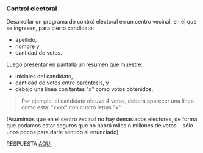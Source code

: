 ### Control electoral

Desarrollar un programa de control electoral en un centro vecinal, en el que se ingresen, para cierto candidato: 
* apellido, 
* nombre y 
* cantidad de votos. 

Luego presentar en pantalla un resumen que muestre: 

* iniciales del candidato, 
* cantidad de votos entre paréntesis, y 
* debajo una línea con tantas  "x" como votos obtenidos.

> Por ejemplo, el candidato obtuvo 4 votos, deberá aparecer una línea como esta:  "xxxx"  con cuatro letras "x" 

(Asumimos que en el centro vecinal no hay demasiados electores, de forma que podamos estar seguros que no habrá miles o millones de votos... sólo unos pocos para darle sentido al enunciado).

RESPUESTA [AQUI](https://github.com/natimmansilla/GuiaEjerciciosProgramacion-AED/blob/8395f718261a3c3fbe558e57ea2268e93e35c07b/Guia%2003/G03-Ej05.py)
